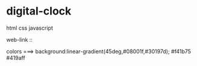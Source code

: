 # digital-clock

html
css 
javascript

web-link :: 

colors ===>
background:linear-gradient(45deg,#08001f,#30197d);
 #f41b75
 #419aff
 
